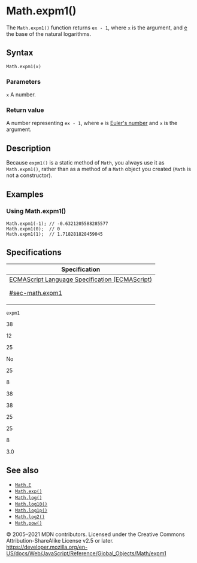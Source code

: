 # Math.expm1()

The `Math.expm1()` function returns `ex - 1`, where `x` is the argument, and [e](e) the base of the natural logarithms.

## Syntax

    Math.expm1(x)

### Parameters

`x`
A number.

### Return value

A number representing `ex - 1`, where `e` is [Euler's number](e) and `x` is the argument.

## Description

Because `expm1()` is a static method of `Math`, you always use it as `Math.expm1()`, rather than as a method of a `Math` object you created (`Math` is not a constructor).

## Examples

### Using Math.expm1()

    Math.expm1(-1); // -0.6321205588285577
    Math.expm1(0);  // 0
    Math.expm1(1);  // 1.718281828459045

## Specifications

<table>
<thead>
<tr class="header">
<th>Specification</th>
</tr>
</thead>
<tbody>
<tr class="odd">
<td>
<a href="https://tc39.es/ecma262/#sec-math.expm1">ECMAScript Language Specification (ECMAScript)
<br/>

<span class="small">#sec-math.expm1</span>
</a>
</td>
</tr>
</tbody>
</table>

`expm1`

38

12

25

No

25

8

38

38

25

25

8

3.0

## See also

-   [`Math.E`](e)
-   [`Math.exp()`](exp)
-   [`Math.log()`](log)
-   [`Math.log10()`](log10)
-   [`Math.log1p()`](log1p)
-   [`Math.log2()`](log2)
-   [`Math.pow()`](pow)

© 2005–2021 MDN contributors.
Licensed under the Creative Commons Attribution-ShareAlike License v2.5 or later.
<a href="https://developer.mozilla.org/en-US/docs/Web/JavaScript/Reference/Global_Objects/Math/expm1" class="_attribution-link">https://developer.mozilla.org/en-US/docs/Web/JavaScript/Reference/Global_Objects/Math/expm1</a>
